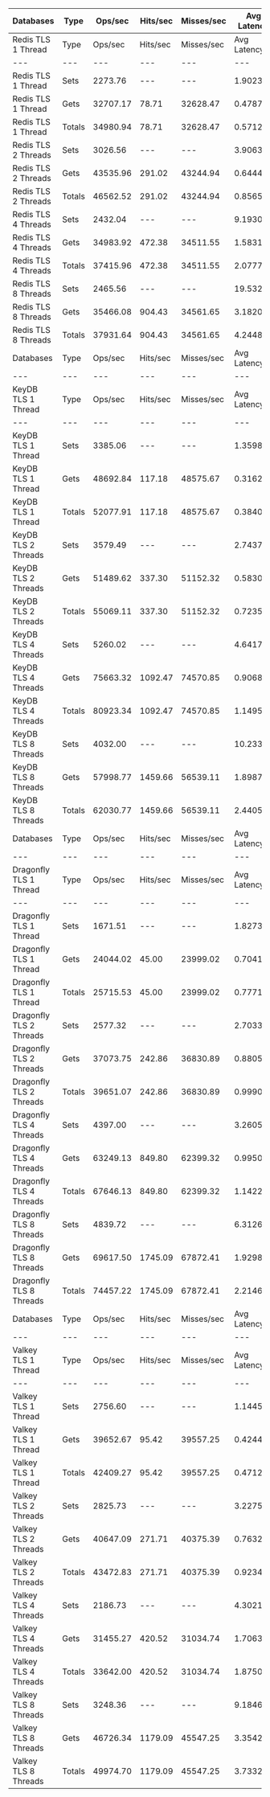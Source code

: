 | Databases | Type | Ops/sec | Hits/sec | Misses/sec | Avg Latency | p50 Latency | p99 Latency | p99.9 Latency | KB/sec |
| --- | --- | --- | --- | --- | --- | --- | --- | --- | --- |
| Redis TLS 1 Thread | Type | Ops/sec | Hits/sec | Misses/sec | Avg Latency | p50 Latency | p99 Latency | p99.9 Latency | KB/sec |
| --- | --- | --- | --- | --- | --- | --- | --- | --- | --- |
Redis TLS 1 Thread | Sets | 2273.76 | --- | --- | 1.90234 | 0.47100 | 25.72700 | 28.28700 | 106.56 |
Redis TLS 1 Thread | Gets | 32707.17 | 78.71 | 32628.47 | 0.47873 | 0.47100 | 0.68700 | 4.73500 | 1213.93 |
Redis TLS 1 Thread | Totals | 34980.94 | 78.71 | 32628.47 | 0.57126 | 0.47100 | 0.76700 | 25.21500 | 1320.49 |
Redis TLS 2 Threads | Sets | 3026.56 | --- | --- | 3.90632 | 0.64700 | 60.15900 | 64.76700 | 141.84 |
Redis TLS 2 Threads | Gets | 43535.96 | 291.02 | 43244.94 | 0.64448 | 0.62300 | 1.02300 | 4.09500 | 1616.68 |
Redis TLS 2 Threads | Totals | 46562.52 | 291.02 | 43244.94 | 0.85650 | 0.62300 | 1.14300 | 55.03900 | 1758.51 |
Redis TLS 4 Threads | Sets | 2432.04 | --- | --- | 9.19309 | 1.66300 | 147.45500 | 156.67100 | 113.99 |
Redis TLS 4 Threads | Gets | 34983.92 | 472.38 | 34511.55 | 1.58310 | 1.56700 | 2.63900 | 5.88700 | 1300.31 |
Redis TLS 4 Threads | Totals | 37415.96 | 472.38 | 34511.55 | 2.07775 | 1.57500 | 2.73500 | 141.31100 | 1414.29 |
Redis TLS 8 Threads | Sets | 2465.56 | --- | --- | 19.53270 | 3.18300 | 303.10300 | 325.63100 | 115.55 |
Redis TLS 8 Threads | Gets | 35466.08 | 904.43 | 34561.65 | 3.18204 | 3.16700 | 5.50300 | 5.91900 | 1320.30 |
Redis TLS 8 Threads | Totals | 37931.64 | 904.43 | 34561.65 | 4.24483 | 3.16700 | 5.56700 | 276.47900 | 1435.85 |
| Databases | Type | Ops/sec | Hits/sec | Misses/sec | Avg Latency | p50 Latency | p99 Latency | p99.9 Latency | KB/sec |
| --- | --- | --- | --- | --- | --- | --- | --- | --- | --- |
| KeyDB TLS 1 Thread | Type | Ops/sec | Hits/sec | Misses/sec | Avg Latency | p50 Latency | p99 Latency | p99.9 Latency | KB/sec |
| --- | --- | --- | --- | --- | --- | --- | --- | --- | --- |
KeyDB TLS 1 Thread | Sets | 3385.06 | --- | --- | 1.35986 | 0.35900 | 23.03900 | 26.62300 | 158.64 |
KeyDB TLS 1 Thread | Gets | 48692.84 | 117.18 | 48575.67 | 0.31624 | 0.33500 | 0.57500 | 0.71900 | 1807.24 |
KeyDB TLS 1 Thread | Totals | 52077.91 | 117.18 | 48575.67 | 0.38408 | 0.33500 | 0.59100 | 21.75900 | 1965.88 |
KeyDB TLS 2 Threads | Sets | 3579.49 | --- | --- | 2.74375 | 0.48700 | 44.03100 | 48.38300 | 167.75 |
KeyDB TLS 2 Threads | Gets | 51489.62 | 337.30 | 51152.32 | 0.58307 | 0.48700 | 1.11900 | 2.70300 | 1912.00 |
KeyDB TLS 2 Threads | Totals | 55069.11 | 337.30 | 51152.32 | 0.72351 | 0.48700 | 1.25500 | 41.72700 | 2079.75 |
KeyDB TLS 4 Threads | Sets | 5260.02 | --- | --- | 4.64174 | 0.80700 | 87.03900 | 108.54300 | 246.53 |
KeyDB TLS 4 Threads | Gets | 75663.32 | 1092.47 | 74570.85 | 0.90681 | 0.79900 | 2.91100 | 4.41500 | 2812.65 |
KeyDB TLS 4 Threads | Totals | 80923.34 | 1092.47 | 74570.85 | 1.14958 | 0.79900 | 3.23100 | 74.23900 | 3059.18 |
KeyDB TLS 8 Threads | Sets | 4032.00 | --- | --- | 10.23370 | 1.90300 | 168.95900 | 190.46300 | 188.97 |
KeyDB TLS 8 Threads | Gets | 57998.77 | 1459.66 | 56539.11 | 1.89877 | 1.82300 | 4.47900 | 5.72700 | 2159.03 |
KeyDB TLS 8 Threads | Totals | 62030.77 | 1459.66 | 56539.11 | 2.44054 | 1.82300 | 4.95900 | 156.67100 | 2347.99 |
| Databases | Type | Ops/sec | Hits/sec | Misses/sec | Avg Latency | p50 Latency | p99 Latency | p99.9 Latency | KB/sec |
| --- | --- | --- | --- | --- | --- | --- | --- | --- | --- |
| Dragonfly TLS 1 Thread | Type | Ops/sec | Hits/sec | Misses/sec | Avg Latency | p50 Latency | p99 Latency | p99.9 Latency | KB/sec |
| --- | --- | --- | --- | --- | --- | --- | --- | --- | --- |
Dragonfly TLS 1 Thread | Sets | 1671.51 | --- | --- | 1.82735 | 0.73500 | 25.85500 | 29.95100 | 78.33 |
Dragonfly TLS 1 Thread | Gets | 24044.02 | 45.00 | 23999.02 | 0.70410 | 0.74300 | 1.93500 | 2.15900 | 892.33 |
Dragonfly TLS 1 Thread | Totals | 25715.53 | 45.00 | 23999.02 | 0.77711 | 0.74300 | 2.00700 | 24.19100 | 970.67 |
Dragonfly TLS 2 Threads | Sets | 2577.32 | --- | --- | 2.70331 | 0.82300 | 39.93500 | 47.87100 | 120.78 |
Dragonfly TLS 2 Threads | Gets | 37073.75 | 242.86 | 36830.89 | 0.88058 | 0.79900 | 2.63900 | 3.40700 | 1376.68 |
Dragonfly TLS 2 Threads | Totals | 39651.07 | 242.86 | 36830.89 | 0.99906 | 0.79900 | 2.83100 | 38.65500 | 1497.47 |
Dragonfly TLS 4 Threads | Sets | 4397.00 | --- | --- | 3.26056 | 1.06300 | 53.24700 | 69.11900 | 206.08 |
Dragonfly TLS 4 Threads | Gets | 63249.13 | 849.80 | 62399.32 | 0.99501 | 1.02300 | 2.60700 | 3.71100 | 2350.86 |
Dragonfly TLS 4 Threads | Totals | 67646.13 | 849.80 | 62399.32 | 1.14227 | 1.02300 | 2.95900 | 48.89500 | 2556.94 |
Dragonfly TLS 8 Threads | Sets | 4839.72 | --- | --- | 6.31260 | 1.96700 | 113.15100 | 156.67100 | 226.82 |
Dragonfly TLS 8 Threads | Gets | 69617.50 | 1745.09 | 67872.41 | 1.92981 | 1.79100 | 5.85500 | 7.99900 | 2591.50 |
Dragonfly TLS 8 Threads | Totals | 74457.22 | 1745.09 | 67872.41 | 2.21469 | 1.79900 | 6.46300 | 99.32700 | 2818.32 |
| Databases | Type | Ops/sec | Hits/sec | Misses/sec | Avg Latency | p50 Latency | p99 Latency | p99.9 Latency | KB/sec |
| --- | --- | --- | --- | --- | --- | --- | --- | --- | --- |
| Valkey TLS 1 Thread | Type | Ops/sec | Hits/sec | Misses/sec | Avg Latency | p50 Latency | p99 Latency | p99.9 Latency | KB/sec |
| --- | --- | --- | --- | --- | --- | --- | --- | --- | --- |
Valkey TLS 1 Thread | Sets | 2756.60 | --- | --- | 1.14455 | 0.40700 | 15.67900 | 18.43100 | 129.18 |
Valkey TLS 1 Thread | Gets | 39652.67 | 95.42 | 39557.25 | 0.42445 | 0.39900 | 0.71100 | 0.81500 | 1471.71 |
Valkey TLS 1 Thread | Totals | 42409.27 | 95.42 | 39557.25 | 0.47126 | 0.39900 | 0.74300 | 14.84700 | 1600.90 |
Valkey TLS 2 Threads | Sets | 2825.73 | --- | --- | 3.22752 | 0.75900 | 55.03900 | 59.13500 | 132.42 |
Valkey TLS 2 Threads | Gets | 40647.09 | 271.71 | 40375.39 | 0.76322 | 0.75900 | 0.97500 | 2.22300 | 1509.40 |
Valkey TLS 2 Threads | Totals | 43472.83 | 271.71 | 40375.39 | 0.92340 | 0.75900 | 1.57500 | 50.94300 | 1641.83 |
Valkey TLS 4 Threads | Sets | 2186.73 | --- | --- | 4.30218 | 1.61500 | 73.21500 | 84.99100 | 102.49 |
Valkey TLS 4 Threads | Gets | 31455.27 | 420.52 | 31034.74 | 1.70636 | 1.61500 | 3.90300 | 4.51100 | 1169.13 |
Valkey TLS 4 Threads | Totals | 33642.00 | 420.52 | 31034.74 | 1.87509 | 1.61500 | 4.19100 | 65.53500 | 1271.62 |
Valkey TLS 8 Threads | Sets | 3248.36 | --- | --- | 9.18466 | 3.21500 | 150.52700 | 171.00700 | 152.24 |
Valkey TLS 8 Threads | Gets | 46726.34 | 1179.09 | 45547.25 | 3.35426 | 3.23100 | 5.72700 | 8.19100 | 1739.42 |
Valkey TLS 8 Threads | Totals | 49974.70 | 1179.09 | 45547.25 | 3.73323 | 3.23100 | 5.98300 | 133.11900 | 1891.66 |
